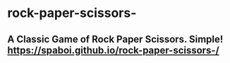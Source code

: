 # rock-paper-scissors-
## A Classic Game of Rock Paper Scissors. Simple! https://spaboi.github.io/rock-paper-scissors-/
